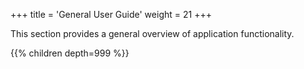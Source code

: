 +++
title = 'General User Guide'
weight = 21
+++

This section provides a general overview of application functionality.

{{% children depth=999 %}}